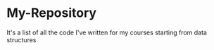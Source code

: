 # My-Repository

It's a list of all the code I've written for my courses starting from data structures
